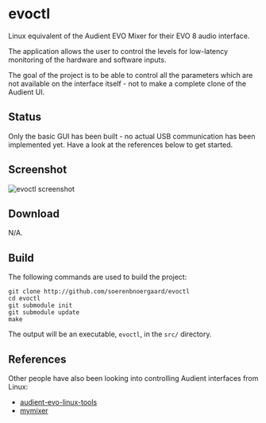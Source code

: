 # evoctl

Linux equivalent of the Audient EVO Mixer for their EVO 8 audio interface.

The application allows the user to control the levels for low-latency monitoring of the hardware and software inputs.

The goal of the project is to be able to control all the parameters which are not available on the interface itself - not to make a complete clone of the Audient UI.

## Status

Only the basic GUI has been built - no actual USB communication has been implemented yet. Have a look at the references below to get started.

## Screenshot

![evoctl screenshot](https://raw.githubusercontent.com/soerenbnoergaard/evoctl/main/doc/screenshot1.png)

## Download

N/A.

## Build

The following commands are used to build the project:

    git clone http://github.com/soerenbnoergaard/evoctl
    cd evoctl
    git submodule init
    git submodule update
    make

The output will be an executable, `evoctl`, in the `src/` directory.

## References

Other people have also been looking into controlling Audient interfaces from Linux:

- [audient-evo-linux-tools](https://github.com/vijay-prema/audient-evo-linux-tools)
- [mymixer](https://github.com/r00tman/mymixer)
